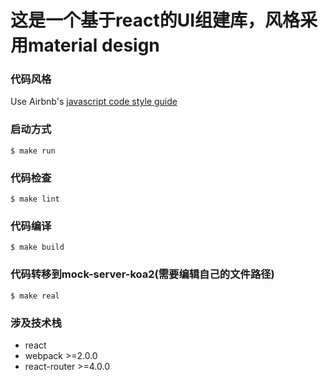 # 这是一个基于react的UI组建库，风格采用material design

### 代码风格

Use Airbnb's [javascript code style guide](https://github.com/airbnb/javascript)

### 启动方式

```
$ make run
```

### 代码检查

```
$ make lint
```

### 代码编译

```
$ make build
```

### 代码转移到mock-server-koa2(需要编辑自己的文件路径)

```
$ make real
```

### 涉及技术栈

  * react  
  * webpack >=2.0.0
  * react-router >=4.0.0
